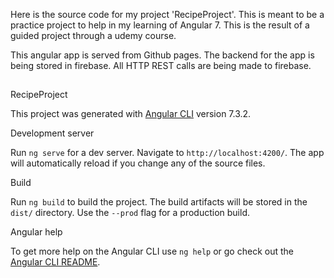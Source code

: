 Here is the source code for my project 'RecipeProject'. This is meant to be a practice project to help in my learning of Angular 7. This is the result of a guided project through a udemy course. 

This angular app is served from Github pages. The backend for the app is being stored in firebase. All HTTP REST calls are being made to firebase.

##



RecipeProject

This project was generated with [Angular CLI](https://github.com/angular/angular-cli) version 7.3.2.

Development server

Run `ng serve` for a dev server. Navigate to `http://localhost:4200/`. The app will automatically reload if you change any of the source files.

Build

Run `ng build` to build the project. The build artifacts will be stored in the `dist/` directory. Use the `--prod` flag for a production build.

Angular help

To get more help on the Angular CLI use `ng help` or go check out the [Angular CLI README](https://github.com/angular/angular-cli/blob/master/README.md).
